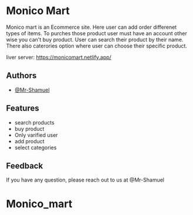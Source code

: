 
# Monico Mart

Monico mart is an Ecommerce site. Here user can add order differenet types of items. To purches those product user must have an account other wise you can't buy product.
User can search their product by their name. There also caterories option where user can choose their specific product.

liver server: https://monicomart.netlify.app/



## Authors

- [@Mr-Shamuel](https://github.com/Mr-Shamuel)

 
## Features

- search products 
- buy product
- Only varified user
- add product
- select categories



## Feedback

If you have any question, please reach out to us at @Mr-Shamuel

# Monico_mart
